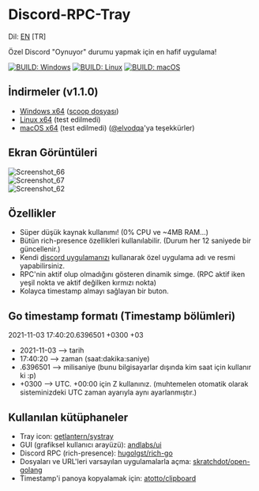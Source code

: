 # Discord-RPC-Tray

Dil: [EN](/README.md) [TR]

Özel Discord "Oynuyor" durumu yapmak için en hafif uygulama!  
  
[![BUILD: Windows](https://github.com/omerakgoz34/Discord-RPC-Tray/actions/workflows/build-windows.yml/badge.svg)](https://github.com/omerakgoz34/Discord-RPC-Tray/actions/workflows/build-windows.yml)
[![BUILD: Linux](https://github.com/omerakgoz34/Discord-RPC-Tray/actions/workflows/build-linux.yml/badge.svg)](https://github.com/omerakgoz34/Discord-RPC-Tray/actions/workflows/build-linux.yml)
[![BUILD: macOS](https://github.com/omerakgoz34/Discord-RPC-Tray/actions/workflows/build-macos.yml/badge.svg)](https://github.com/omerakgoz34/Discord-RPC-Tray/actions/workflows/build-macos.yml)  

## İndirmeler (v1.1.0)

* [Windows x64](https://github.com/omerakgoz34/Discord-RPC-Tray/releases/download/v1.1.0/Discord-RPC-Tray_v1.1.0_win64.zip) ([scoop dosyası](https://github.com/omerakgoz34/Discord-RPC-Tray/blob/cc2e6e6a68c8906311bb091a61842fa71811373e/discord-rpc-tray.json))
* [Linux x64](https://github.com/omerakgoz34/Discord-RPC-Tray/releases/download/v1.1.0/Discord-RPC-Tray_v1.1.0_linux64.zip) (test edilmedi)
* [macOS x64](https://github.com/omerakgoz34/Discord-RPC-Tray/releases/download/v1.1.0/Discord-RPC-Tray_v1.1.0_macos64.app.zip) (test edilmedi) ([@elvodqa](https://github.com/elvodqa)'ya teşekkürler)

## Ekran Görüntüleri

![Screenshot_66](https://user-images.githubusercontent.com/49201485/140165938-701e88ab-fd12-4560-ad39-a5b6cf5560c1.png)  
![Screenshot_67](https://user-images.githubusercontent.com/49201485/140166368-ade1880a-68f0-4ea7-8b46-2738f9851a2e.png)  
![Screenshot_62](https://user-images.githubusercontent.com/49201485/140166003-c275fa33-aa40-4bd5-93c4-590ade3488b1.png)

## Özellikler

* Süper düşük kaynak kullanımı! (0% CPU ve ~4MB RAM...)
* Bütün rich-presence özellikleri kullanılabilir. (Durum her 12 saniyede bir güncellenir.)
* Kendi [discord uygulamanızı](https://discord.com/developers/applications) kullanarak özel uygulama adı ve resmi yapabilirsiniz.
* RPC'nin aktif olup olmadığını gösteren dinamik simge. (RPC aktif iken yeşil nokta ve aktif değilken kırmızı nokta)
* Kolayca timestamp almayı sağlayan bir buton.

## Go timestamp formatı (Timestamp bölümleri)

2021-11-03 17:40:20.6396501 +0300 +03  

* 2021-11-03 --> tarih
* 17:40:20 --> zaman (saat:dakika:saniye)
* .6396501 --> milisaniye (bunu bilgisayarlar dışında kim saat için kullanır ki :p)
* +0300 --> UTC. +00:00 için Z kullanınız. (muhtemelen otomatik olarak sisteminizdeki UTC zaman ayarıyla aynı ayarlanmıştır.)

## Kullanılan kütüphaneler

* Tray icon: [getlantern/systray](https://github.com/getlantern/systray)
* GUI (grafiksel kullanıcı arayüzü): [andlabs/ui](https://github.com/github.com/andlabs/ui)
* Discord RPC (rich-presence): [hugolgst/rich-go](https://github.com/hugolgst/rich-go)
* Dosyaları ve URL'leri varsayılan uygulamalarla açma: [skratchdot/open-golang](https://github.com/skratchdot/open-golang)
* Timestamp'i panoya kopyalamak için: [atotto/clipboard](https://github.com/atotto/clipboard)
